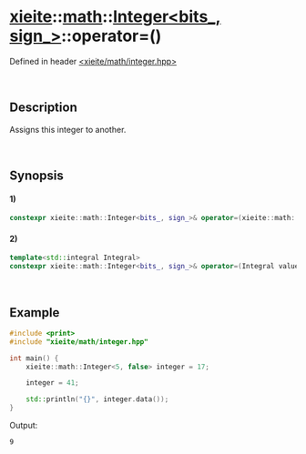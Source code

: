 # [xieite](../../../../../xieite.md)\:\:[math](../../../../../math.md)\:\:[Integer<bits_, sign_>](../../../../integer.md)\:\:operator=\(\)
Defined in header [<xieite/math/integer.hpp>](../../../../../../../include/xieite/math/integer.hpp)

&nbsp;

## Description
Assigns this integer to another.

&nbsp;

## Synopsis
#### 1)
```cpp
constexpr xieite::math::Integer<bits_, sign_>& operator=(xieite::math::Integer<bits_, sign_> value) const noexcept;
```
#### 2)
```cpp
template<std::integral Integral>
constexpr xieite::math::Integer<bits_, sign_>& operator=(Integral value) const noexcept;
```

&nbsp;

## Example
```cpp
#include <print>
#include "xieite/math/integer.hpp"

int main() {
    xieite::math::Integer<5, false> integer = 17;

    integer = 41;

    std::println("{}", integer.data());
}
```
Output:
```
9
```
